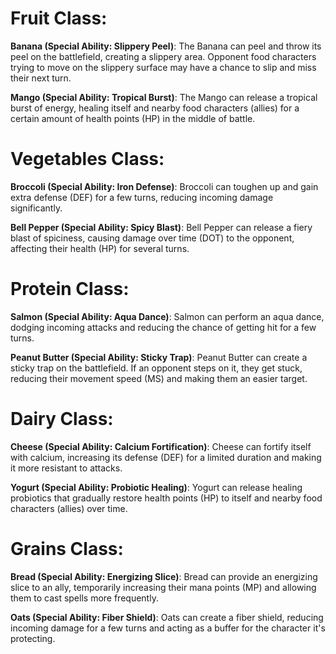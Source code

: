 # Fruit Class:

**Banana (Special Ability: Slippery Peel)**: The Banana can peel and throw its peel on the battlefield, creating a slippery area. Opponent food characters trying to move on the slippery surface may have a chance to slip and miss their next turn.

**Mango (Special Ability: Tropical Burst)**: The Mango can release a tropical burst of energy, healing itself and nearby food characters (allies) for a certain amount of health points (HP) in the middle of battle.

# Vegetables Class:

**Broccoli (Special Ability: Iron Defense)**: Broccoli can toughen up and gain extra defense (DEF) for a few turns, reducing incoming damage significantly.

**Bell Pepper (Special Ability: Spicy Blast)**: Bell Pepper can release a fiery blast of spiciness, causing damage over time (DOT) to the opponent, affecting their health (HP) for several turns.

# Protein Class:

**Salmon (Special Ability: Aqua Dance)**: Salmon can perform an aqua dance, dodging incoming attacks and reducing the chance of getting hit for a few turns.

**Peanut Butter (Special Ability: Sticky Trap)**: Peanut Butter can create a sticky trap on the battlefield. If an opponent steps on it, they get stuck, reducing their movement speed (MS) and making them an easier target.

# Dairy Class:

**Cheese (Special Ability: Calcium Fortification)**: Cheese can fortify itself with calcium, increasing its defense (DEF) for a limited duration and making it more resistant to attacks.

**Yogurt (Special Ability: Probiotic Healing)**: Yogurt can release healing probiotics that gradually restore health points (HP) to itself and nearby food characters (allies) over time.

# Grains Class:

**Bread (Special Ability: Energizing Slice)**: Bread can provide an energizing slice to an ally, temporarily increasing their mana points (MP) and allowing them to cast spells more frequently.

**Oats (Special Ability: Fiber Shield)**: Oats can create a fiber shield, reducing incoming damage for a few turns and acting as a buffer for the character it's protecting.

